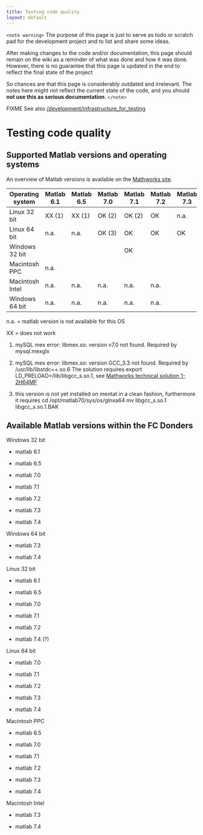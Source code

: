 ```yaml
---
title: Testing code quality
layout: default
---
```


`<note warning>`
The purpose of this page is just to serve as todo or scratch pad for the development project and to list and share some ideas. 

After making changes to the code and/or documentation, this page should remain on the wiki as a reminder of what was done and how it was done. However, there is no guarantee that this page is updated in the end to reflect the final state of the project

So chances are that this page is considerably outdated and irrelevant. The notes here might not reflect the current state of the code, and you should **not use this as serious documentation**.
`</note>`

FIXME See also [/development/infrastructure_for_testing](/development/infrastructure_for_testing)

# Testing code quality

## Supported Matlab versions and operating systems

An overview of Matlab versions is available on the [Mathworks site](http://www.mathworks.com/support/sysreq/previous_releases.html).

 | Operating system | Matlab 6.1 | Matlab 6.5 | Matlab 7.0 | Matlab 7.1 | Matlab 7.2 | Matlab 7.3 | Matlab 7.4 | 
 | ---------------- | ---------- | ---------- | ---------- | ---------- | ---------- | ---------- | ---------- | 
 | Linux 32 bit     | XX (1)     | XX (1)     | OK (2)     | OK (2)     | OK         | n.a.       |            | 
 | Linux 64 bit     | n.a.       | n.a.       | OK (3)     | OK         | OK         | OK         |            | 
 | Windows 32 bit   |            |            |            | OK         |            |            |            | 
 | Macintosh PPC    | n.a.       |            |            |            |            |            |            | 
 | Macintosh Intel  | n.a.       | n.a.       | n.a.       | n.a.       | n.a.       |            |            | 
 | Windows 64 bit   | n.a.       | n.a.       | n.a.       | n.a.       | n.a.       |            |            | 

n.a. = matlab version is not available for this OS

XX = does not work

1) mySQL mex error: libmex.so: version v7.0 not found. Required by mysql.mexglx

2) mySQL mex error: libmex.so: version GCC_3.3 not found. Required by /usr/lib/libstdc++.so.6
The solution requires export LD_PRELOAD=/lib/libgcc_s.so.1, see [Mathworks technical solution 1-2H64MF](http://www.mathworks.com/support/solutions/data/1-2H64MF.html?product=CO&solution=1-2H64MF)

3) this version is not yet installed on mentat in a clean fashion, furthermore it requires
cd /opt/matlab70/sys/os/glnxa64
mv libgcc_s.so.1 libgcc_s.so.1.BAK

## Available Matlab versions within the FC Donders

Windows 32 bit

*  matlab 6.1

*  matlab 6.5

*  matlab 7.0

*  matlab 7.1

*  matlab 7.2

*  matlab 7.3

*  matlab 7.4

Windows 64 bit

*  matlab 7.3

*  matlab 7.4

Linux 32 bit

*  matlab 6.1

*  matlab 6.5

*  matlab 7.0

*  matlab 7.1

*  matlab 7.2

*  matlab 7.4 (?)

Linux 64 bit

*  matlab 7.0

*  matlab 7.1

*  matlab 7.2

*  matlab 7.3

*  matlab 7.4

Macintosh PPC

*  matlab 6.5

*  matlab 7.0

*  matlab 7.1

*  matlab 7.2

*  matlab 7.3

*  matlab 7.4

Macintosh Intel

*  matlab 7.3

*  matlab 7.4

